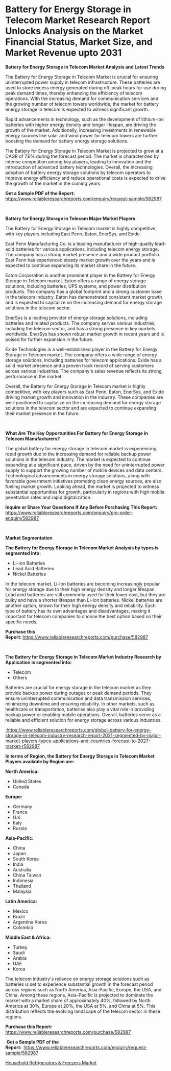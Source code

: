 <p><h1>Battery for Energy Storage in Telecom Market Research Report Unlocks Analysis on the Market Financial Status, Market Size, and Market Revenue upto 2031</h1></p><p><strong>Battery for Energy Storage in Telecom Market Analysis and Latest Trends</strong></p>
<p><p>The Battery for Energy Storage in Telecom Market is crucial for ensuring uninterrupted power supply in telecom infrastructure. These batteries are used to store excess energy generated during off-peak hours for use during peak demand times, thereby enhancing the efficiency of telecom operations. With the increasing demand for communication services and the growing number of telecom towers worldwide, the market for battery energy storage in telecom is expected to witness significant growth.</p><p>Rapid advancements in technology, such as the development of lithium-ion batteries with higher energy density and longer lifespan, are driving the growth of the market. Additionally, increasing investments in renewable energy sources like solar and wind power for telecom towers are further boosting the demand for battery energy storage solutions.</p><p>The Battery for Energy Storage in Telecom Market is projected to grow at a CAGR of 7.6% during the forecast period. The market is characterized by intense competition among key players, leading to innovation and the introduction of advanced battery technologies. Overall, the increasing adoption of battery energy storage solutions by telecom operators to improve energy efficiency and reduce operational costs is expected to drive the growth of the market in the coming years.</p></p>
<p><strong>Get a Sample PDF of the Report:&nbsp;</strong> <a href="https://www.reliableresearchreports.com/enquiry/request-sample/582987">https://www.reliableresearchreports.com/enquiry/request-sample/582987</a></p>
<p>&nbsp;</p>
<p><strong>Battery for Energy Storage in Telecom Major Market Players</strong></p>
<p><p>The Battery for Energy Storage in Telecom market is highly competitive, with key players including East Penn, Eaton, EnerSys, and Exide. </p><p>East Penn Manufacturing Co. is a leading manufacturer of high-quality lead-acid batteries for various applications, including telecom energy storage. The company has a strong market presence and a wide product portfolio. East Penn has experienced steady market growth over the years and is expected to continue expanding its market share in the future.</p><p>Eaton Corporation is another prominent player in the Battery for Energy Storage in Telecom market. Eaton offers a range of energy storage solutions, including batteries, UPS systems, and power distribution products. The company has a global footprint and a strong customer base in the telecom industry. Eaton has demonstrated consistent market growth and is expected to capitalize on the increasing demand for energy storage solutions in the telecom sector.</p><p>EnerSys is a leading provider of energy storage solutions, including batteries and related products. The company serves various industries, including the telecom sector, and has a strong presence in key markets worldwide. EnerSys has shown robust market growth in recent years and is poised for further expansion in the future.</p><p>Exide Technologies is a well-established player in the Battery for Energy Storage in Telecom market. The company offers a wide range of energy storage solutions, including batteries for telecom applications. Exide has a solid market presence and a proven track record of serving customers across various industries. The company's sales revenue reflects its strong performance in the market.</p><p>Overall, the Battery for Energy Storage in Telecom market is highly competitive, with key players such as East Penn, Eaton, EnerSys, and Exide driving market growth and innovation in the industry. These companies are well-positioned to capitalize on the increasing demand for energy storage solutions in the telecom sector and are expected to continue expanding their market presence in the future.</p></p>
<p>&nbsp;</p>
<p><strong>What Are The Key Opportunities For Battery for Energy Storage in Telecom Manufacturers?</strong></p>
<p><p>The global battery for energy storage in telecom market is experiencing rapid growth due to the increasing demand for reliable backup power solutions in the telecom industry. The market is expected to continue expanding at a significant pace, driven by the need for uninterrupted power supply to support the growing number of mobile devices and data centers. Technological advancements in energy storage solutions, along with favorable government initiatives promoting clean energy sources, are also fueling market growth. Looking ahead, the market is projected to witness substantial opportunities for growth, particularly in regions with high mobile penetration rates and rapid digitalization.</p></p>
<p><strong>Inquire or Share Your Questions If Any Before Purchasing This Report:</strong> <a href="https://www.reliableresearchreports.com/enquiry/pre-order-enquiry/582987">https://www.reliableresearchreports.com/enquiry/pre-order-enquiry/582987</a></p>
<p>&nbsp;</p>
<p><strong>Market Segmentation</strong></p>
<p><strong>The Battery for Energy Storage in Telecom Market Analysis by types is segmented into:</strong></p>
<p><ul><li>Li-Ion Batteries</li><li>Lead Acid Batteries</li><li>Nickel Batteries</li></ul></p>
<p><p>In the telecom market, Li-Ion batteries are becoming increasingly popular for energy storage due to their high energy density and longer lifespan. Lead acid batteries are still commonly used for their lower cost, but they are bulky and have a shorter lifespan than Li-Ion batteries. Nickel batteries are another option, known for their high energy density and reliability. Each type of battery has its own advantages and disadvantages, making it important for telecom companies to choose the best option based on their specific needs.</p></p>
<p><strong>Purchase this Report:&nbsp;</strong><a href="https://www.reliableresearchreports.com/purchase/582987">https://www.reliableresearchreports.com/purchase/582987</a></p>
<p>&nbsp;</p>
<p><strong>The Battery for Energy Storage in Telecom Market Industry Research by Application is segmented into:</strong></p>
<p><ul><li>Telecom</li><li>Others</li></ul></p>
<p><p>Batteries are crucial for energy storage in the telecom market as they provide backup power during outages or peak demand periods. They ensure uninterrupted communication and data transmission services, minimizing downtime and ensuring reliability. In other markets, such as healthcare or transportation, batteries also play a vital role in providing backup power or enabling mobile operations. Overall, batteries serve as a reliable and efficient solution for energy storage across various industries.</p></p>
<p><a href="https://www.reliableresearchreports.com/global-battery-for-energy-storage-in-telecom-industry-research-report-2021-segmented-by-major-market-players-types-applications-and-countries-forecast-to-2027-market-r582987">&nbsp;https://www.reliableresearchreports.com/global-battery-for-energy-storage-in-telecom-industry-research-report-2021-segmented-by-major-market-players-types-applications-and-countries-forecast-to-2027-market-r582987</a></p>
<p><strong>In terms of Region, the Battery for Energy Storage in Telecom Market Players available by Region are:</strong></p>
<p>
    <p> <strong> North America: </strong>
        <ul>
            <li>United States</li>
            <li>Canada</li>
        </ul>
        </p> 
    <p> <strong> Europe: </strong>
        <ul>
            <li>Germany</li>
            <li>France</li>
            <li>U.K.</li>
            <li>Italy</li>
            <li>Russia</li>
        </ul>
        </p> 
    <p> <strong> Asia-Pacific: </strong>
        <ul>
            <li>China</li>
            <li>Japan</li>
            <li>South Korea</li>
            <li>India</li>
            <li>Australia</li>
            <li>China Taiwan</li>
            <li>Indonesia</li>
            <li>Thailand</li>
            <li>Malaysia</li>
        </ul>
        </p> 
    <p> <strong> Latin America: </strong>
        <ul>
            <li>Mexico</li>
            <li>Brazil</li>
            <li>Argentina Korea</li>
            <li>Colombia</li>
        </ul>
        </p> 
    <p> <strong> Middle East & Africa: </strong>
        <ul>
            <li>Turkey</li>
            <li>Saudi</li>
            <li>Arabia</li>
            <li>UAE</li>
            <li>Korea</li>
        </ul>
    </p>
    </p>
<p><p>The telecom industry's reliance on energy storage solutions such as batteries is set to experience substantial growth in the forecast period across regions such as North America, Asia-Pacific, Europe, the USA, and China. Among these regions, Asia-Pacific is projected to dominate the market with a market share of approximately 40%, followed by North America at 30%, Europe at 20%, the USA at 5%, and China at 5%. This distribution reflects the evolving landscape of the telecom sector in these regions.</p></p>
<p><strong>Purchase this Report: </strong><a href="https://www.reliableresearchreports.com/purchase/582987">https://www.reliableresearchreports.com/purchase/582987</a></p>
<p>&nbsp;<strong>Get a Sample PDF of the Report:&nbsp;&nbsp;</strong><a href="https://www.reliableresearchreports.com/enquiry/request-sample/582987">https://www.reliableresearchreports.com/enquiry/request-sample/582987</a></p>
<p><strong></strong></p>
<p><p><a href="https://github.com/JewelMohr52/Market-Research-Report-List-1/blob/main/household-refrigerators-freezers-market.md">Household Refrigerators & Freezers Market</a></p></p>